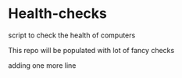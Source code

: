 # Health-checks
script to check the health of computers

This repo will be populated with lot of fancy checks

adding one more line
